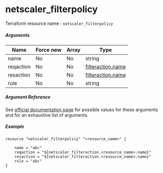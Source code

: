 # netscaler_filterpolicy

Terraform resource name : ```netscaler_filterpolicy```

##### Arguments

| Name | Force new | Array | Type |
|----|----|----|----|
|name|No|No|string|
|reqaction|No|No|[filteraction.name](/doc/resources/filteraction.md)|
|resaction|No|No|[filteraction.name](/doc/resources/filteraction.md)|
|rule|No|No|string|

##### Argument Reference

See [official documentation page](https://developer-docs.citrix.com/projects/netscaler-nitro-api/en/11.0/configuration/filter/filterpolicy/filterpolicy/) for possible values for these arguments and for an exhaustive list of arguments.

##### Example

```
resource "netscaler_filterpolicy" "<resource_name>" {

    name = "abc"
    reqaction = "${netscaler_filteraction.<resource_name>.name}"
    resaction = "${netscaler_filteraction.<resource_name>.name}"
    rule = "abc"
}
```

